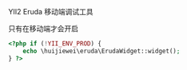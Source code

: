 YII2 Eruda 移动端调试工具

只有在移动端才会开启

```php
<?php if (!YII_ENV_PROD) {
    echo \huijiewei\eruda\ErudaWidget::widget();
} ?>
```